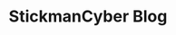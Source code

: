 ---
title: StickmanCyber Blog
description: Arm yourself with up-to-date information & insights into building a successful cybersecurity strategy, w/ inputs from the StickmanCyber team & industry experts
url: https://www.stickmancyber.com/cybersecurity-blog
image:
    # url: '/assets/images/cafe.png'
    # alt: 'Cafe'
tags: ['blog']
pubDate: 2024-02-08
draft: false
---